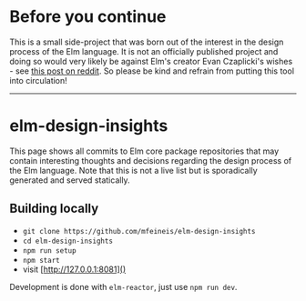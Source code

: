 Before you continue
===================

This is a small side-project that was born out of the interest in
the design process of the Elm language. It is not an officially 
published project and doing so would very likely be against Elm's
creator Evan Czaplicki's wishes - see 
[this post on reddit](https://www.reddit.com/r/elm/comments/71bp2o/comment/dn9rygg).
So please be kind and refrain from putting this tool into
circulation!


* * *


elm-design-insights
===================

This page shows all commits to Elm core package repositories
that may contain interesting thoughts and decisions regarding the
design process of the Elm language. Note that this is not a live
list but is sporadically generated and served statically.

Building locally
----------------
* `git clone https://github.com/mfeineis/elm-design-insights`
* `cd elm-design-insights`
* `npm run setup`
* `npm start`
* visit [http://127.0.0.1:8081]()

Development is done with `elm-reactor`, just use `npm run dev`.
